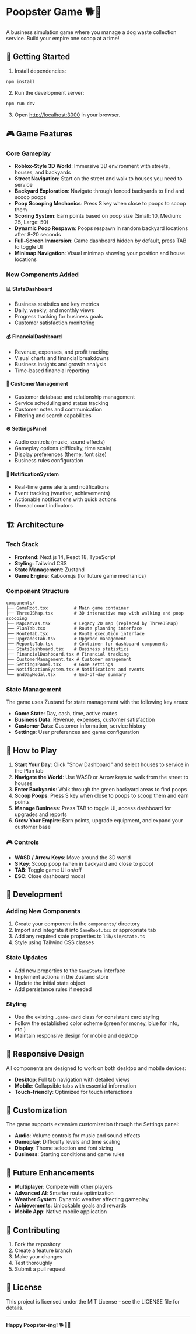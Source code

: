 # Poopster Game 🐕💩

A business simulation game where you manage a dog waste collection service. Build your empire one scoop at a time!

## 🚀 Getting Started

1. Install dependencies:
```bash
npm install
```

2. Run the development server:
```bash
npm run dev
```

3. Open [http://localhost:3000](http://localhost:3000) in your browser.

## 🎮 Game Features

### Core Gameplay
- **Roblox-Style 3D World**: Immersive 3D environment with streets, houses, and backyards
- **Street Navigation**: Start on the street and walk to houses you need to service
- **Backyard Exploration**: Navigate through fenced backyards to find and scoop poops
- **Poop Scooping Mechanics**: Press S key when close to poops to scoop them
- **Scoring System**: Earn points based on poop size (Small: 10, Medium: 25, Large: 50)
- **Dynamic Poop Respawn**: Poops respawn in random backyard locations after 8-20 seconds
- **Full-Screen Immersion**: Game dashboard hidden by default, press TAB to toggle UI
- **Minimap Navigation**: Visual minimap showing your position and house locations

### New Components Added

#### 📊 StatsDashboard
- Business statistics and key metrics
- Daily, weekly, and monthly views
- Progress tracking for business goals
- Customer satisfaction monitoring

#### 💰 FinancialDashboard
- Revenue, expenses, and profit tracking
- Visual charts and financial breakdowns
- Business insights and growth analysis
- Time-based financial reporting

#### 👥 CustomerManagement
- Customer database and relationship management
- Service scheduling and status tracking
- Customer notes and communication
- Filtering and search capabilities

#### ⚙️ SettingsPanel
- Audio controls (music, sound effects)
- Gameplay options (difficulty, time scale)
- Display preferences (theme, font size)
- Business rules configuration

#### 🔔 NotificationSystem
- Real-time game alerts and notifications
- Event tracking (weather, achievements)
- Actionable notifications with quick actions
- Unread count indicators

## 🏗️ Architecture

### Tech Stack
- **Frontend**: Next.js 14, React 18, TypeScript
- **Styling**: Tailwind CSS
- **State Management**: Zustand
- **Game Engine**: Kaboom.js (for future game mechanics)

### Component Structure
```
components/
├── GameRoot.tsx          # Main game container
├── ThreeJSMap.tsx        # 3D interactive map with walking and poop scooping
├── MapCanvas.tsx         # Legacy 2D map (replaced by ThreeJSMap)
├── PlanTab.tsx           # Route planning interface
├── RouteTab.tsx          # Route execution interface
├── UpgradesTab.tsx       # Upgrade management
├── ReportsTab.tsx        # Container for dashboard components
├── StatsDashboard.tsx    # Business statistics
├── FinancialDashboard.tsx # Financial tracking
├── CustomerManagement.tsx # Customer management
├── SettingsPanel.tsx     # Game settings
├── NotificationSystem.tsx # Notifications and events
└── EndDayModal.tsx       # End-of-day summary
```

### State Management
The game uses Zustand for state management with the following key areas:
- **Game State**: Day, cash, time, active routes
- **Business Data**: Revenue, expenses, customer satisfaction
- **Customer Data**: Customer information, service history
- **Settings**: User preferences and game configuration

## 🎯 How to Play

1. **Start Your Day**: Click "Show Dashboard" and select houses to service in the Plan tab
2. **Navigate the World**: Use WASD or Arrow keys to walk from the street to houses
3. **Enter Backyards**: Walk through the green backyard areas to find poops
4. **Scoop Poops**: Press S key when close to poops to scoop them and earn points
5. **Manage Business**: Press TAB to toggle UI, access dashboard for upgrades and reports
6. **Grow Your Empire**: Earn points, upgrade equipment, and expand your customer base

### 🎮 Controls
- **WASD / Arrow Keys**: Move around the 3D world
- **S Key**: Scoop poop (when in backyard and close to poop)
- **TAB**: Toggle game UI on/off
- **ESC**: Close dashboard modal

## 🔧 Development

### Adding New Components
1. Create your component in the `components/` directory
2. Import and integrate it into `GameRoot.tsx` or appropriate tab
3. Add any required state properties to `lib/sim/state.ts`
4. Style using Tailwind CSS classes

### State Updates
- Add new properties to the `GameState` interface
- Implement actions in the Zustand store
- Update the initial state object
- Add persistence rules if needed

### Styling
- Use the existing `.game-card` class for consistent card styling
- Follow the established color scheme (green for money, blue for info, etc.)
- Maintain responsive design for mobile and desktop

## 📱 Responsive Design

All components are designed to work on both desktop and mobile devices:
- **Desktop**: Full tab navigation with detailed views
- **Mobile**: Collapsible tabs with essential information
- **Touch-friendly**: Optimized for touch interactions

## 🎨 Customization

The game supports extensive customization through the Settings panel:
- **Audio**: Volume controls for music and sound effects
- **Gameplay**: Difficulty levels and time scaling
- **Display**: Theme selection and font sizing
- **Business**: Starting conditions and game rules

## 🚀 Future Enhancements

- **Multiplayer**: Compete with other players
- **Advanced AI**: Smarter route optimization
- **Weather System**: Dynamic weather affecting gameplay
- **Achievements**: Unlockable goals and rewards
- **Mobile App**: Native mobile application

## 🤝 Contributing

1. Fork the repository
2. Create a feature branch
3. Make your changes
4. Test thoroughly
5. Submit a pull request

## 📄 License

This project is licensed under the MIT License - see the LICENSE file for details.

---

**Happy Poopster-ing!** 🐕💩✨
